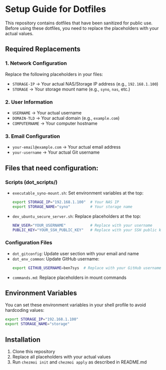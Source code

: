 # Setup Guide for Dotfiles

This repository contains dotfiles that have been sanitized for public use. Before using these dotfiles, you need to replace the placeholders with your actual values.

## Required Replacements

### 1. Network Configuration
Replace the following placeholders in your files:

- `STORAGE-IP` → Your actual NAS/Storage IP address (e.g., `192.168.1.100`)
- `STORAGE` → Your storage mount name (e.g., `syno`, `nas`, etc.)

### 2. User Information
- `USERNAME` → Your actual username
- `DOMAIN-TLD` → Your actual domain (e.g., `example.com`)
- `COMPUTERNAME` → Your computer hostname

### 3. Email Configuration
- `your-email@example.com` → Your actual email address
- `your-username` → Your actual Git username

## Files that need configuration:

### Scripts (dot_scripts/)
- `executable_syno-mount.sh`: Set environment variables at the top:
  ```bash
  export STORAGE_IP="192.168.1.100"  # Your NAS IP
  export STORAGE_NAME="syno"         # Your storage name
  ```
- `dev_ubuntu_secure_server.sh`: Replace placeholders at the top:
  ```bash
  NEW_USER="YOUR_USERNAME"           # Replace with your username
  PUBLIC_KEY="YOUR_SSH_PUBLIC_KEY"   # Replace with your SSH public key
  ```

### Configuration Files
- `dot_gitconfig`: Update user section with your email and name
- `dot_env_common`: Update GitHub username:
  ```bash
  export GITHUB_USERNAME=ben7sys  # Replace with your GitHub username
  ```
- `commands.md`: Replace placeholders in mount commands

## Environment Variables

You can set these environment variables in your shell profile to avoid hardcoding values:

```bash
export STORAGE_IP="192.168.1.100"
export STORAGE_NAME="storage"
```

## Installation

1. Clone this repository
2. Replace all placeholders with your actual values
3. Run `chezmoi init` and `chezmoi apply` as described in README.md
